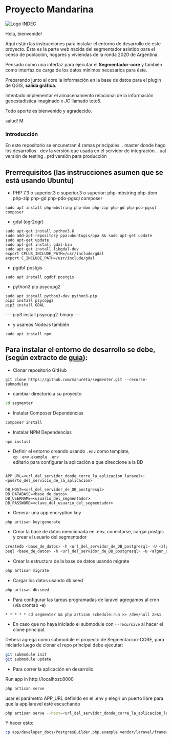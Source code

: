 # Proyecto Mandarina
![Logo INDEC][logo]

Hola, bienvenide!

Aquí están las instrucciones para instalar el entorno de desarrollo de este proyecto.
Ésta es la parte web nacida del segmentador asistido para el censo de población, hogares y viviendas de la ronda 2020 de Argentina.

Pensado como una interfaz para ejecutar el **Segmentador-core** y también como interfaz de carga de los datos mínimos necesarios para éste.

Preparando junto al core la información en la base de datos para el plugin de QGIS, **salida gráfica**.

Intentado implementar el almacenamiento relacional de la información geoestadística imaginado x JC llamado toto5.

Todo aporte es bienvenido y agradecido.

salud! M.

### Introducción
En este repositorio se encunetran 4 ramas principales.
. master  donde hago los desarrollos 
. dev     la versión que usada en el servidor de integración.
. uat     versión de testing
. prd     versión para producción

## Prerrequisitos (las instrucciones asumen que se está usando Ubuntu)
* PHP 7.3 o superior.3 o superior.3 o superior: php-mbstring php-dom php-zip php-gd php-pdo-pgsql composer
```
sudo apt install php-mbstring php-dom php-zip php-gd php-pdo-pgsql composer
```
* gdal (ogr2ogr)
```
sudo apt-get install python3.6
sudo add-apt-repository ppa:ubuntugis/ppa && sudo apt-get update
sudo apt-get update
sudo apt-get install gdal-bin
sudo apt-get install libgdal-dev
export CPLUS_INCLUDE_PATH=/usr/include/gdal
export C_INCLUDE_PATH=/usr/include/gdal
```
* pgdbf postgis
```
sudo apt install pgdbf postgis
```
* python3 pip psycopg2
```
sudo apt install python3-dev python3-pip
pip3 install psycopg2
pip3 install GDAL
```
--- pip3 install psycopg2-binary ---

* y usamos NodeJs también 
```
sudo apt install npm
```
## Para instalar el entorno de desarrollo se debe, (según extracto de [guia][1]):

- Clonar repositorio GitHub
```git
git clone https://github.com/manureta/segmenter.git --recurse-submodules 
```
- cambiar directorio a su proyecto
```bash
cd segmenter
```

- Instalar Composer Dependencias
```bash
composer install
```

- Instalar NPM Dependencias
```bash
npm install
```
- Definir el entorno creando usando `.env` como template,   
`cp .env.example .env`   
editarlo para configurar la aplicación a que direccione a la BD   

```

APP_URL=<url_del_servidor_donde_corre_la_aplicacion_laravel>:<puerto_del_servicio_de_la_aplicación>

DB_HOST=<url_del_servidor_de_DB_postgresql>
DB_DATABASE=<base_de_datos>
DB_USERNAME=<usuario_del_segmentador>
DB_PASSWORD=<clave_del_usuario_del_segmentador>
```


- Generar una app encryption key
```
php artisan key:generate
```

- Crear la base de datos mencionada en .env, conectarse, cargar postgis y crear el usuario del segmentador
```bash
createdb <base_de_datos> -h <url_del_servidor_de_DB_postgresql> -U <algun_db_admin>
psql <base_de_datos> -h <url_del_servidor_de_DB_postgresql> -U <algun_db_admin> -c 'create extension postgis;' 
```


- Crear la estructura de la base de datos usando migrate
```bash
php artisan migrate
```


- Cargar los datos usando db:seed
```bash
php artisan db:seed
```

- Para configurar las tareas programadas de laravel agregamos al cron (vía crontab -e)
```
* * * * * cd segmenter && php artisan schedule:run >> /dev/null 2>&1
```


- En caso que no haya iniciado el submodule con ```--recursive``` al hacer el clone principal.

Debera agrega como submodule el proyecto de Segmentacion-CORE, para iniciarlo luego de clonar el repo principal debe ejecutar:
```bash
git submodule init
git submodule update
```


- Para correr la aplicación en desarrollo: 

Run app in http://localhost:8000
```bash
php artisan serve
```
usar el parámetro APP_URL definido en el .env
y elegir un puerto libre para que la app laravel esté escuchando
```bash
php artisan serve --host=<url_del_servidor_donde_corre_la_aplicacion_laravel> --port=<puerto_del_servicio_de_la_aplicación>
```

Y hacer esto:
```bash
cp app/developer_docs/PostgresBuilder.php.example vendor/laravel/framework/src/Illuminate/Database/Schema/PostgresBuilder.php
 ```

[1]: https://devmarketer.io/learn/setup-laravel-project-cloned-github-com/
[logo]: https://www.indec.gob.ar/Images_WEBINDEC/Logo/Logo_Indec.png


